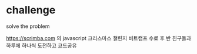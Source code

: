 # challenge
solve the problem

https://scrimba.com 의 javascript 크리스마스 챌린지
비트캠프 수료 후 반 친구들과 하루에 하나씩 도전하고 코드공유

